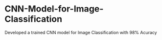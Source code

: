 # CNN-Model-for-Image-Classification
Developed a trained CNN model for Image Classification with 98% Acuracy
